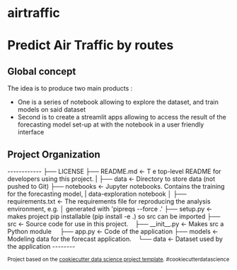 airtraffic
==============================

Predict Air Traffic by routes
============================
<h2> Global concept </h2>

The idea is to produce two main products : 
- One is a series of notebook allowing to explore the dataset, and train models on said dataset
- Second is to create a streamlit apps allowing to access the result of the forecasting model set-up at with the notebook in a user friendly interface 


<h2> Project Organization </h2 >
------------
    ├── LICENSE
    ├── README.md          <- T e top-level README for developers using this project.
    |
    ├── data               <- Directory to store data (not pushed to Git)
    ├── notebooks          <- Jupyter notebooks. Contains the training for the forecasting model,              
    |                         data-exploration notebook 
    │
    ├── requirements.txt   <- The requirements file for reproducing the analysis environment, e.g.
    │                         generated with 'pipreqs --force .'
    ├── setup.py           <- makes project pip installable (pip install -e .) so src can be imported
    ├── src                <- Source code for use in this project.
        ├── __init__.py    <- Makes src a Python module
        ├── app.py         <- Code of the application
        ├── models         <- Modeling data for the forecast application.
        └── data           <- Dataset used by the application
--------

<p><small>Project based on the <a target="_blank" href="http://git.equancy.io/tools/cookiecutter-data-science-project/">cookiecutter data science project template</a>. #cookiecutterdatascience</small></p>
